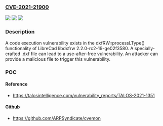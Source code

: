 ### [CVE-2021-21900](https://cve.mitre.org/cgi-bin/cvename.cgi?name=CVE-2021-21900)
![](https://img.shields.io/static/v1?label=Product&message=LibreCAD&color=blue)
![](https://img.shields.io/static/v1?label=Version&message=LibreCad%20libdxfrw%202.2.0-rc2-19-ge02f3580%20&color=brightgreen)
![](https://img.shields.io/static/v1?label=Vulnerability&message=CWE-416%3A%20Use%20After%20Free&color=brightgreen)

### Description

A code execution vulnerability exists in the dxfRW::processLType() functionality of LibreCad libdxfrw 2.2.0-rc2-19-ge02f3580. A specially-crafted .dxf file can lead to a use-after-free vulnerability. An attacker can provide a malicious file to trigger this vulnerability.

### POC

#### Reference
- https://talosintelligence.com/vulnerability_reports/TALOS-2021-1351

#### Github
- https://github.com/ARPSyndicate/cvemon

